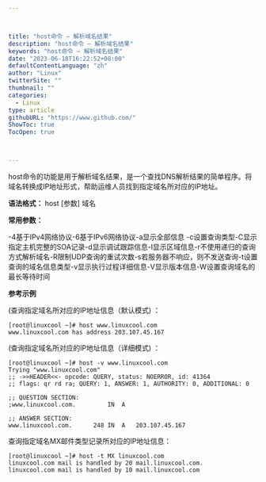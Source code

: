 ```yaml
---



title: "host命令 – 解析域名结果"
description: "host命令 – 解析域名结果"
keywords: "host命令 – 解析域名结果"
date: "2023-06-18T16:22:52+08:00"
defaultContentLanguage: "zh"
author: "Linux"
twitterSite: ""
thumbnail: ""
categories:
  - Linux
type: article
githubURL: "https://www.github.com/"
ShowToc: true
TocOpen: true



---
```


host命令的功能是用于解析域名结果，是一个查找DNS解析结果的简单程序。将域名转换成IP地址形式，帮助运维人员找到指定域名所对应的IP地址。

**语法格式：** host [参数] 域名

**常用参数：**

-4基于IPv4网络协议-6基于IPv6网络协议-a显示全部信息 -c设置查询类型-C显示指定主机完整的SOA记录-d显示调试跟踪信息-I显示区域信息-r不使用递归的查询方式解析域名-R限制UDP查询的重试次数-s若服务器不响应，则不发送查询-t设置查询的域名信息类型-v显示执行过程详细信息-V显示版本信息-W设置查询域名的最长等待时间

**参考示例**

(查询指定域名所对应的IP地址信息（默认模式) ：

```
[root@linuxcool ~]# host www.linuxcool.com
www.linuxcool.com has address 203.107.45.167
```

(查询指定域名所对应的IP地址信息（详细模式) ：

```
[root@linuxcool ~]# host -v www.linuxcool.com
Trying "www.linuxcool.com"
;; ->>HEADER<<- opcode: QUERY, status: NOERROR, id: 41364
;; flags: qr rd ra; QUERY: 1, ANSWER: 1, AUTHORITY: 0, ADDITIONAL: 0

;; QUESTION SECTION:
;www.linuxcool.com.			IN	A

;; ANSWER SECTION:
www.linuxcool.com.		248	IN	A	203.107.45.167
```

查询指定域名MX邮件类型记录所对应的IP地址信息：

```
[root@linuxcool ~]# host -t MX linuxcool.com
linuxcool.com mail is handled by 20 mail.linuxcool.com.
linuxcool.com mail is handled by 10 mail.linuxcool.com
```